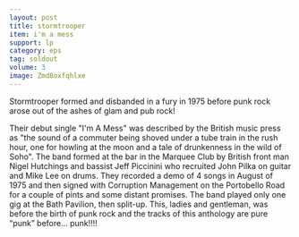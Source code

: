 ```yaml
---
layout: post
title: stormtrooper
item: i'm a mess
support: lp
category: eps
tag: soldout
volume: 3
image: Zmd8oxfqhlxe
---
```


Stormtrooper formed and disbanded in a fury in 1975 before punk rock arose out of the ashes of glam and pub rock!

Their debut single &quot;I'm A Mess&quot; was described by the British music press as &quot;the sound of a commuter being shoved under a tube train in the rush hour, one for howling at the moon and a tale of drunkenness in the wild of Soho&quot;. The band formed at the bar in the Marquee Club by British front man Nigel Hutchings and bassist Jeff Piccinini who recruited  John Pilka on guitar and Mike Lee on drums. They recorded a demo of 4 songs in August of 1975 and then signed with Corruption Management on the Portobello Road for a couple of pints and some distant promises.  The band played only one gig at the Bath Pavilion, then split-up. This, ladies and gentleman, was before the birth of punk rock and the tracks of this anthology are pure &ldquo;punk&rdquo; before... punk!!!!